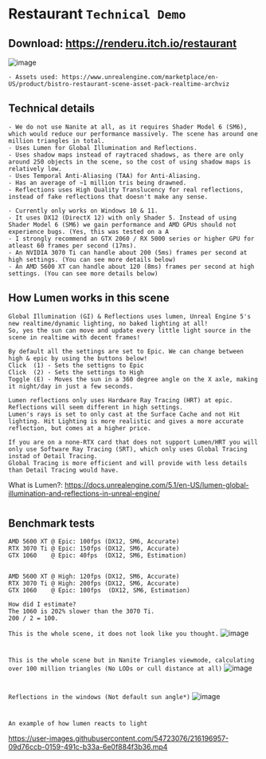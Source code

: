 # Restaurant ``Technical Demo``
## Download: https://renderu.itch.io/restaurant
![image](https://user-images.githubusercontent.com/54723076/216186252-bff738af-7cef-4907-afe9-460327373c45.png)

````
- Assets used: https://www.unrealengine.com/marketplace/en-US/product/bistro-restaurant-scene-asset-pack-realtime-archviz
````

## Technical details
```
- We do not use Nanite at all, as it requires Shader Model 6 (SM6), which would reduce our performance massively. The scene has around one million triangles in total.
- Uses Lumen for Global Illumination and Reflections.
- Uses shadow maps instead of raytraced shadows, as there are only around 250 objects in the scene, so the cost of using shadow maps is relatively low.
- Uses Temporal Anti-Aliasing (TAA) for Anti-Aliasing.
- Has an average of ~1 million tris being drawned.
- Reflections uses High Quality Translucency for real reflections, instead of fake reflections that doesn't make any sense.

- Currently only works on Windows 10 & 11.
- It uses DX12 (DirectX 12) with only Shader 5. Instead of using Shader Model 6 (SM6) we gain performance and AMD GPUs should not experience bugs. (Yes, this was tested on a A
- I strongly recommend an GTX 2060 / RX 5000 series or higher GPU for atleast 60 frames per second (17ms).
- An NVIDIA 3070 Ti can handle about 200 (5ms) frames per second at high settings. (You can see more details below)
- An AMD 5600 XT can handle about 120 (8ms) frames per second at high settings. (You can see more details below)
````

## How Lumen works in this scene
```
Global Illumination (GI) & Reflections uses lumen, Unreal Engine 5's new realtime/dynamic lighting, no baked lighting at all!
So, yes the sun can move and update every little light source in the scene in realtime with decent frames!

By default all the settings are set to Epic. We can change between high & epic by using the buttons below!
Click  (1) - Sets the settigns to Epic
Click  (2) - Sets the settings to High
Toggle (E) - Moves the sun in a 360 degree angle on the X axle, making it night/day in just a few seconds.

Lumen reflections only uses Hardware Ray Tracing (HRT) at epic. Reflections will seem different in high settings.
Lumen's rays is set to only cast at the Surface Cache and not Hit lighting. Hit Lighting is more realistic and gives a more accurate reflection, but comes at a higher price.

If you are on a none-RTX card that does not support Lumen/HRT you will only use Software Ray Tracing (SRT), which only uses Global Tracing instad of Detail Tracing.
Global Tracing is more efficient and will provide with less details than Detail Tracing would have.

```
What is Lumen?: https://docs.unrealengine.com/5.1/en-US/lumen-global-illumination-and-reflections-in-unreal-engine/
#

## Benchmark tests
```
AMD 5600 XT @ Epic: 100fps (DX12, SM6, Accurate)
RTX 3070 Ti @ Epic: 150fps (DX12, SM6, Accurate)
GTX 1060    @ Epic: 40fps  (DX12, SM6, Estimation)


AMD 5600 XT @ High: 120fps (DX12, SM6, Accurate)
RTX 3070 Ti @ High: 200fps (DX12, SM6, Accurate)
GTX 1060    @ Epic: 100fps  (DX12, SM6, Estimation)

How did I estimate?
The 1060 is 202% slower than the 3070 Ti.
200 / 2 = 100.

``` 


```This is the whole scene, it does not look like you thought.```
![image](https://user-images.githubusercontent.com/54723076/216193952-75d4fd06-4234-441a-9e24-2383d074c44c.png)
#
```This is the whole scene but in Nanite Triangles viewmode, calculating over 100 million triangles (No LODs or cull distance at all)```
![image](https://user-images.githubusercontent.com/54723076/216194039-80a0d13a-6eed-4696-b063-941538b0d569.png)
#

```Reflections in the windows (Not default sun angle*)```
![image](https://user-images.githubusercontent.com/54723076/216194224-a6f05ee8-fe17-4683-9b38-3a65e9c440de.png)
#

```An example of how lumen reacts to light```

https://user-images.githubusercontent.com/54723076/216196957-09d76ccb-0159-491c-b33a-6e0f884f3b36.mp4


